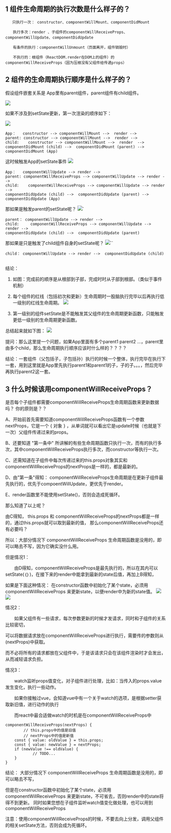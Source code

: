 ## 1 组件生命周期的执行次数是什么样子的？
```
   只执行一次： constructor、componentWillMount、componentDidMount

　　执行多次：render 、子组件的componentWillReceiveProps、componentWillUpdate、componentDidUpdate

　　有条件的执行：componentWillUnmount（页面离开，组件销毁时）

　　不执行的：根组件（ReactDOM.render在DOM上的组件）的componentWillReceiveProps（因为压根没有父组件给传递props）
``` 

## 2 组件的生命周期执行顺序是什么样子的？

假设组件嵌套关系是  App里有parent组件，parent组件有child组件。

![](https://images2018.cnblogs.com/blog/905482/201806/905482-20180623010305677-1731144297.png)

如果不涉及到setState更新，第一次渲染的顺序如下：

![](https://images2018.cnblogs.com/blog/905482/201806/905482-20180623010918232-1309924858.png)
```
App：   constructor --> componentWillMount -->  render --> 
parent: constructor --> componentWillMount -->  render --> 
child:    constructor --> componentWillMount -->  render  --> 
componentDidMount (child) -->  componentDidMount (parent) --> componentDidMount (App)
 ```

这时候触发App的setState事件
![](https://images2018.cnblogs.com/blog/905482/201806/905482-20180623011559357-19784119.png)
```
App：   componentWillUpdate --> render --> 
parent: componentWillReceiveProps --> componentWillUpdate --> render --> 
child:    componentWillReceiveProps --> componentWillUpdate --> render -->
componentDidUpdate (child) -->  componentDidUpdate (parent) --> componentDidUpdate (App)
``` 

那如果是触发parent的setState呢？
![](https://images2018.cnblogs.com/blog/905482/201806/905482-20180623012011552-2017869092.png)`
```
parent： componentWillUpdate --> render --> 
child:     componentWillReceiveProps --> componentWillUpdate --> render --> 
componentDidUpdate (child) -->  componentDidUpdate (parent) 
```

那如果是只是触发了child组件自身的setState呢？
![](https://images2018.cnblogs.com/blog/905482/201806/905482-20180623012039074-2037301353.png)``
```
child： componentWillUpdate --> render -->  componentDidUpdate (child)
 
```
结论：

1. 如图：完成前的顺序是从根部到子部，完成时时从子部到根部。（类似于事件机制）

2. 每个组件的红线（包括初次和更新）生命周期时一股脑执行完毕以后再执行低一级别的红线生命周期。
![](https://images2018.cnblogs.com/blog/905482/201806/905482-20180623013527112-2052431114.png)

3. 第一级别的组件setState是不能触发其父组件的生命周期更新函数，只能触发更低一级别的生命周期更新函数。
 
总结起来就如下图：
![](https://images2018.cnblogs.com/blog/905482/201806/905482-20180623013925218-118360954.png)


 提问：那么这里提一个问题，如果App里面有多个parent1 parent2 ...，parent里由多个child，那么生命周期执行顺序应该时什么样的？？？？

结论：一套组件（父包括子，子包括孙）执行的时候一个整体，执行完毕在执行下一套，用到这里就是App里先执行parent1和parent1的子，子的子。。。，然后完毕再执行parent2这一套。

## 3 什么时候该用componentWillReceiveProps？
是否每个子组件都需要componentWillReceiveProps生命周期函数来更新数据吗？ 你的原则是？？


A、开始前首先需要知道componentWillReceiveProps函数有一个参数nextProps，它是一个 { 对象 } ，从单词就可以看出它是update时候（也就是下一次）父组件传递过来的props。

B、还要知道 "第一条中" 所讲解的有些生命周期函数只执行一次，而有的执行多次，其中componentWillReceiveProps执行多次，而constructor等执行一次。

C、还需知道在子组件中每次传递过来的this.props对象其实和componentWillReceiveProps的nextProps是一样的，都是最新的。

D、由"第一条"得知： componentWillReceiveProps生命周期是在更新子组件最先执行的，优先于compoentWillUpdate，更优先于render。

E、render函数里不能使用setState()，否则会造成死循环。

 
那么知道了以上呢？  


由C得知，  this.props  和  componentWillReceiveProps的nextProps都是一样的，通过this.props就可以取到最新的值， 那么componentWillReceiveProps还有必要吗？

所以：大部分情况下 componentWillReceiveProps 生命周期函数是没用的，即可以略去不写，因为它确实没什么用。

 

但是情况1：

　　由D得知，componentWillReceiveProps是最先执行的，所以在其内可以setState(｛｝)，在接下来的render中能拿到最新的state后值，再加上B得知，

如果是下面这种情况： 在constructor函数中初始化了某个state，必须用 componentWillReceiveProps 来更新state，以便render中为新的state值。
![](https://images2018.cnblogs.com/blog/905482/201806/905482-20180623024251177-396333695.png)
![](https://images2018.cnblogs.com/blog/905482/201806/905482-20180623024601879-1444777769.png)


 情况2：

　　如果父组件有一些请求，每次参数更新的时候才发请求，同时和子组件的关系比较密切，

可以将数据请求放在componentWillReceiveProps进行执行，需要传的参数则从(nextProps)中获取。

而不必将所有的请求都放在父组件中，于是该请求只会在该组件渲染时才会发出，从而减轻请求负担。


 情况3：

　　watch监听props值变化，对子组件进行处理，比如：当传入的props.value发生变化，执行一些动作。 

　　如果你接触过vue，会知道vue中有一个关于watch的选项，是根据setter获取新旧值，进行动作的执行

　　而react中最合适做watch的时机是在componentWillReceiveProps中

```
componentWillReceiveProps(nextProps) {
        // this.props中的值是旧值
        // nextProps中的值是新值
    const { value: oldValue } = this.props;
    const { value: newValue } = nextProps;
    if (newValue !== oldValue) {
            // TODO...
    }
}
```
 

结论： 大部分情况下 componentWillReceiveProps 生命周期函数是没用的，即可以略去不写，

但是在constructor函数中初始化了某个state，必须用 componentWillReceiveProps 来更新state，不可省去，否则render中的state将得不到更新。
同时如果您想在子组件监听watch值变化做处理，也可以用到componentWillReceiveProps

注意：使用componentWillReceiveProps的时候，不要去向上分发，调用父组件的相关setState方法，否则会成为死循环。
